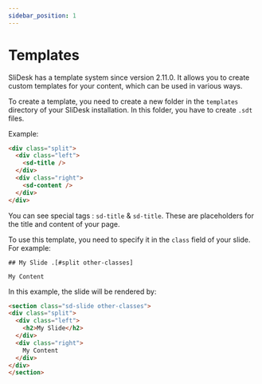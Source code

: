 ```yaml
---
sidebar_position: 1
---
```


# Templates

SliDesk has a template system since version 2.11.0. It allows you to create custom templates for your content, which can be used in various ways.

To create a template, you need to create a new folder in the `templates` directory of your SliDesk installation. In this folder, you have to create `.sdt` files.

Example:

```html
<div class="split">
  <div class="left">
    <sd-title />
  </div>
  <div class="right">
    <sd-content />
  </div>
</div>
```

You can see special tags : `sd-title` & `sd-title`. These are placeholders for the title and content of your page.

To use this template, you need to specify it in the `class` field of your slide. For example:

```
## My Slide .[#split other-classes]

My Content
```

In this example, the slide will be rendered by:

```html
<section class="sd-slide other-classes">
<div class="split">
  <div class="left">
    <h2>My Slide</h2>
  </div>
  <div class="right">
    My Content
  </div>
</div>
</section>
```